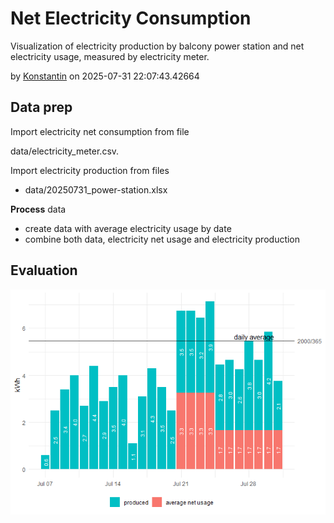 Net Electricity Consumption
================

Visualization of electricity production by balcony power station and net
electricity usage, measured by electricity meter.

<div>

by <a href="mailto:firstname.lastname@outlook.com">Konstantin</a> on
2025-07-31 22:07:43.42664

</div>

## Data prep

Import electricity net consumption from file

data/electricity_meter.csv.

Import electricity production from files

- data/20250731_power-station.xlsx

**Process** data

- create data with average electricity usage by date
- combine both data, electricity net usage and electricity production

## Evaluation

![](img/viz-1.png)<!-- -->
